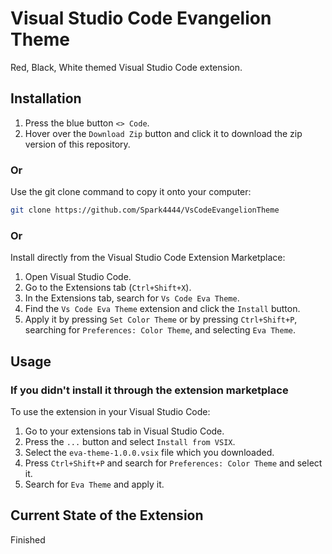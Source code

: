 # Visual Studio Code Evangelion Theme
Red, Black, White themed Visual Studio Code extension.

## Installation

1. Press the blue button `<> Code`.
2. Hover over the `Download Zip` button and click it to download the zip version of this repository.

### Or

Use the git clone command to copy it onto your computer:
```bash
git clone https://github.com/Spark4444/VsCodeEvangelionTheme
```

### Or

Install directly from the Visual Studio Code Extension Marketplace:
1. Open Visual Studio Code.
2. Go to the Extensions tab (`Ctrl+Shift+X`).
3. In the Extensions tab, search for `Vs Code Eva Theme`.
4. Find the `Vs Code Eva Theme` extension and click the `Install` button.
5. Apply it by pressing `Set Color Theme` or by pressing `Ctrl+Shift+P`, searching for `Preferences: Color Theme`, and selecting `Eva Theme`.

## Usage
### If you didn't install it through the extension marketplace
To use the extension in your Visual Studio Code:
1. Go to your extensions tab in Visual Studio Code.
2. Press the `...` button and select `Install from VSIX`.
3. Select the `eva-theme-1.0.0.vsix` file which you downloaded.
4. Press `Ctrl+Shift+P` and search for `Preferences: Color Theme` and select it.
5. Search for `Eva Theme` and apply it.

## Current State of the Extension
Finished